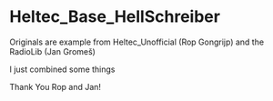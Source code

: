 # Heltec_Base_HellSchreiber

Originals are example from Heltec_Unofficial (Rop Gongrijp) and the RadioLib (Jan Gromeš)

I just combined some things

Thank You Rop and Jan!
